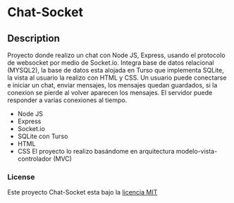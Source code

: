 # Chat-Socket

## Description

Proyecto donde realizo un chat con Node JS, Express, usando el protocolo de websocket por medio de Socket.io. Integra base de datos relacional (MYSQL2), la base de datos esta alojada en Turso que implementa SQLite, la vista al usuario la realizo con HTML y CSS. Un usuario puede conectarse e iniciar un chat, enviar mensajes, los mensajes quedan guardados, si la conexion se pierde al volver aparecen los mensajes. El servidor puede responder a varias conexiones al tiempo.

- Node JS
- Express
- Socket.io
- SQLite con Turso
- HTML
- CSS
El proyecto lo realizo basándome en arquitectura modelo-vista-controlador (MVC)

### License

Este proyecto Chat-Socket esta bajo la [licencia MIT](https://opensource.org/licenses/MIT)
